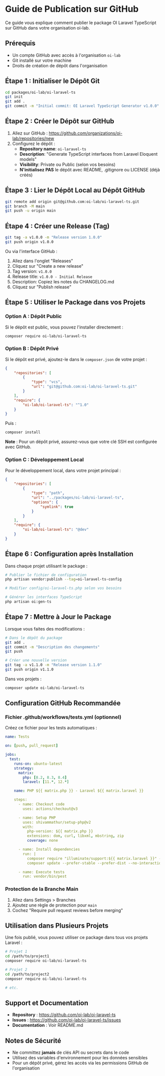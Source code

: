 # Guide de Publication sur GitHub

Ce guide vous explique comment publier le package OI Laravel TypeScript sur GitHub dans votre organisation oi-lab.

## Prérequis

- Un compte GitHub avec accès à l'organisation `oi-lab`
- Git installé sur votre machine
- Droits de création de dépôt dans l'organisation

## Étape 1 : Initialiser le Dépôt Git

```bash
cd packages/oi-lab/oi-laravel-ts
git init
git add .
git commit -m "Initial commit: OI Laravel TypeScript Generator v1.0.0"
```

## Étape 2 : Créer le Dépôt sur GitHub

1. Allez sur GitHub : https://github.com/organizations/oi-lab/repositories/new
2. Configurez le dépôt :
   - **Repository name**: `oi-laravel-ts`
   - **Description**: "Generate TypeScript interfaces from Laravel Eloquent models"
   - **Visibility**: Private ou Public (selon vos besoins)
   - **N'initialisez PAS** le dépôt avec README, .gitignore ou LICENSE (déjà créés)

## Étape 3 : Lier le Dépôt Local au Dépôt GitHub

```bash
git remote add origin git@github.com:oi-lab/oi-laravel-ts.git
git branch -M main
git push -u origin main
```

## Étape 4 : Créer une Release (Tag)

```bash
git tag -a v1.0.0 -m "Release version 1.0.0"
git push origin v1.0.0
```

Ou via l'interface GitHub :
1. Allez dans l'onglet "Releases"
2. Cliquez sur "Create a new release"
3. Tag version: `v1.0.0`
4. Release title: `v1.0.0 - Initial Release`
5. Description: Copiez les notes du CHANGELOG.md
6. Cliquez sur "Publish release"

## Étape 5 : Utiliser le Package dans vos Projets

### Option A : Dépôt Public

Si le dépôt est public, vous pouvez l'installer directement :

```bash
composer require oi-lab/oi-laravel-ts
```

### Option B : Dépôt Privé

Si le dépôt est privé, ajoutez-le dans le `composer.json` de votre projet :

```json
{
    "repositories": [
        {
            "type": "vcs",
            "url": "git@github.com:oi-lab/oi-laravel-ts.git"
        }
    ],
    "require": {
        "oi-lab/oi-laravel-ts": "^1.0"
    }
}
```

Puis :

```bash
composer install
```

**Note** : Pour un dépôt privé, assurez-vous que votre clé SSH est configurée avec GitHub.

### Option C : Développement Local

Pour le développement local, dans votre projet principal :

```json
{
    "repositories": [
        {
            "type": "path",
            "url": "../packages/oi-lab/oi-laravel-ts",
            "options": {
                "symlink": true
            }
        }
    ],
    "require": {
        "oi-lab/oi-laravel-ts": "@dev"
    }
}
```

## Étape 6 : Configuration après Installation

Dans chaque projet utilisant le package :

```bash
# Publier le fichier de configuration
php artisan vendor:publish --tag=oi-laravel-ts-config

# Modifier config/oi-laravel-ts.php selon vos besoins

# Générer les interfaces TypeScript
php artisan oi:gen-ts
```

## Étape 7 : Mettre à Jour le Package

Lorsque vous faites des modifications :

```bash
# Dans le dépôt du package
git add .
git commit -m "Description des changements"
git push

# Créer une nouvelle version
git tag -a v1.1.0 -m "Release version 1.1.0"
git push origin v1.1.0
```

Dans vos projets :

```bash
composer update oi-lab/oi-laravel-ts
```

## Configuration GitHub Recommandée

### Fichier .github/workflows/tests.yml (optionnel)

Créez ce fichier pour les tests automatiques :

```yaml
name: Tests

on: [push, pull_request]

jobs:
  test:
    runs-on: ubuntu-latest
    strategy:
      matrix:
        php: [8.2, 8.3, 8.4]
        laravel: [11.*, 12.*]

    name: PHP ${{ matrix.php }} - Laravel ${{ matrix.laravel }}

    steps:
      - name: Checkout code
        uses: actions/checkout@v3

      - name: Setup PHP
        uses: shivammathur/setup-php@v2
        with:
          php-version: ${{ matrix.php }}
          extensions: dom, curl, libxml, mbstring, zip
          coverage: none

      - name: Install dependencies
        run: |
          composer require "illuminate/support:${{ matrix.laravel }}" --no-interaction --no-update
          composer update --prefer-stable --prefer-dist --no-interaction

      - name: Execute tests
        run: vendor/bin/pest
```

### Protection de la Branche Main

1. Allez dans Settings > Branches
2. Ajoutez une règle de protection pour `main`
3. Cochez "Require pull request reviews before merging"

## Utilisation dans Plusieurs Projets

Une fois publié, vous pouvez utiliser ce package dans tous vos projets Laravel :

```bash
# Projet 1
cd /path/to/project1
composer require oi-lab/oi-laravel-ts

# Projet 2
cd /path/to/project2
composer require oi-lab/oi-laravel-ts

# etc.
```

## Support et Documentation

- **Repository** : https://github.com/oi-lab/oi-laravel-ts
- **Issues** : https://github.com/oi-lab/oi-laravel-ts/issues
- **Documentation** : Voir README.md

## Notes de Sécurité

- Ne committez **jamais** de clés API ou secrets dans le code
- Utilisez des variables d'environnement pour les données sensibles
- Pour un dépôt privé, gérez les accès via les permissions GitHub de l'organisation
